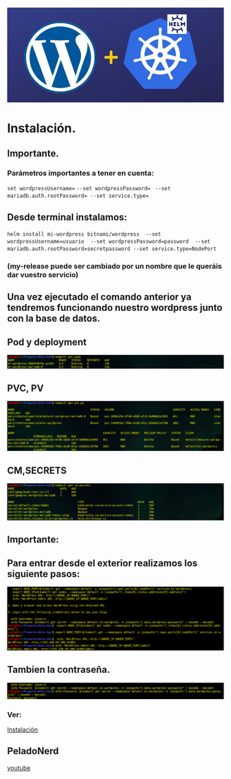  
![img](https://github.com/abarcajoel/Proyecto-Helm-Joel/blob/main/img/wo_helm.jpg)

# Instalación.
## Importante.
### Parámetros importantes  a tener en cuenta:
`set wordpressUsername=`
  `--set wordpressPassword= `
  `--set mariadb.auth.rootPassword=
  --set service.type=`
## Desde terminal instalamos:
`helm install mi-wordpress bitnami/wordpress 
--set wordpressUsername=usuario 
  --set wordpressPassword=password 
  --set mariadb.auth.rootPassword=secretpassword --set service.type=NodePort` 
### (my-release puede ser cambiado por un nombre que le queráis dar vuestro servicio)
## Una vez ejecutado el comando anterior ya tendremos funcionando nuestro wordpress junto con la base de datos.
## Pod y deployment
![img](https://github.com/abarcajoel/Proyecto-Helm-Joel/blob/main/img/pod_w_m.png)
## PVC, PV
![img](https://github.com/abarcajoel/Proyecto-Helm-Joel/blob/main/img/pvc_wordpress.png)
## CM,SECRETS
![img](https://github.com/abarcajoel/Proyecto-Helm-Joel/blob/main/img/cm_secret.png)

## Importante:
## Para entrar desde el exterior realizamos los siguiente pasos:
![img](https://github.com/abarcajoel/Proyecto-Helm-Joel/blob/main/img/nodeport.png)
## Tambien la contraseña.
![img](https://github.com/abarcajoel/Proyecto-Helm-Joel/blob/main/img/password.png)









### Ver:
[Instalación ](https://www.digitalocean.com/community/tutorials/how-to-set-up-wordpress-with-mysql-on-kubernetes-using-helm-es)
## PeladoNerd
[youtube](https://www.youtube.com/watch?v=CPjfb-I_BKU)
